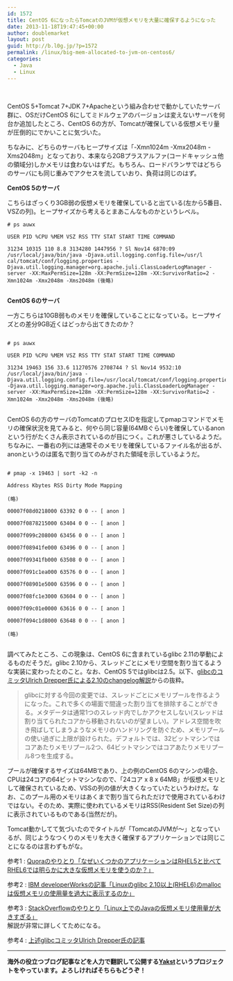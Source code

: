 ```yaml
---
id: 1572
title: CentOS 6になったらTomcatのJVMが仮想メモリを大量に確保するようになった
date: 2013-11-18T19:47:45+00:00
author: doublemarket
layout: post
guid: http://b.l0g.jp/?p=1572
permalink: /linux/big-mem-allocated-to-jvm-on-centos6/
categories:
  - Java
  - Linux
---
```


&nbsp;

CentOS 5+Tomcat 7+JDK 7+Apacheという組み合わせで動かしていたサーバ群に、OSだけCentOS 6にしてミドルウェアのバージョンは変えないサーバを何台か追加したところ、CentOS 6の方が、Tomcatが確保している仮想メモリ量が圧倒的にでかいことに気づいた。

ちなみに、どちらのサーバもヒープサイズは「-Xmn1024m -Xmx2048m -Xms2048m」となっており、本来なら2GBプラスアルファ(コードキャッシュ他の領域分)しかメモリは食わないはずだ。もちろん、ロードバランサではどちらのサーバにも同じ重みでアクセスを流していおり、負荷は同じのはず。

**CentOS 5のサーバ**

こちらはざっくり3GB弱の仮想メモリを確保していると出ている(左から5番目、VSZの列)。ヒープサイズから考えるとまあこんなものかというレベル。

```
# ps auwx
  
USER PID %CPU %MEM VSZ RSS TTY STAT START TIME COMMAND
  
31234 10315 110 8.8 3134280 1447956 ? Sl Nov14 6870:09 /usr/local/java/bin/java -Djava.util.logging.config.file=/usr/l cal/tomcat/conf/logging.properties -Djava.util.logging.manager=org.apache.juli.ClassLoaderLogManager -server -XX:MaxPermSize=128m -XX:PermSize=128m -XX:SurvivorRatio=2 -Xmn1024m -Xmx2048m -Xms2048m (後略)
  
```

**CentOS 6のサーバ**

一方こちらは10GB弱ものメモリを確保していることになっている。ヒープサイズとの差分9GB近くはどっから出てきたのか？

```

# ps auwx
  
USER PID %CPU %MEM VSZ RSS TTY STAT START TIME COMMAND
  
31234 19463 156 33.6 11270576 2708744 ? Sl Nov14 9532:10 /usr/local/java/bin/java -Djava.util.logging.config.file=/usr/local/tomcat/conf/logging.properties -Djava.util.logging.manager=org.apache.juli.ClassLoaderLogManager -server -XX:MaxPermSize=128m -XX:PermSize=128m -XX:SurvivorRatio=2 -Xmn1024m -Xmx2048m -Xms2048m (後略)
  
```

CentOS 6の方のサーバのTomcatのプロセスIDを指定してpmapコマンドでメモリの確保状況を見てみると、何やら同じ容量(64MBぐらい)を確保しているanonという行がたくさん表示されているのが目につく。これが悪さしているようだ。ちなみに、一番右の列には通常そのメモリを確保しているファイル名が出るが、anonというのは匿名で割り当てのみがされた領域を示しているようだ。

```
  
# pmap -x 19463 | sort -k2 -n
  
Address Kbytes RSS Dirty Mode Mapping
  
(略)
  
00007f08d0218000 63392 0 0 -- [ anon ]
  
00007f0878215000 63404 0 0 -- [ anon ]
  
00007f099c208000 63456 0 0 -- [ anon ]
  
00007f08941fe000 63496 0 0 -- [ anon ]
  
00007f09341fb000 63508 0 0 -- [ anon ]
  
00007f091c1ea000 63576 0 0 -- [ anon ]
  
00007f08901e5000 63596 0 0 -- [ anon ]
  
00007f08fc1e3000 63604 0 0 -- [ anon ]
  
00007f09c01e0000 63616 0 0 -- [ anon ]
  
00007f094c1d8000 63648 0 0 -- [ anon ]
  
(略)
  
```
調べてみたところ、この現象は、CentOS 6に含まれているglibc 2.11の挙動によるものだそうだ。glibc 2.10から、スレッドごとにメモリ空間を割り当てるような実装に変わったとのこと。なお、CentOS 5ではglibcは2.5。以下、<a title="glibc 2.10 news" href="http://udrepper.livejournal.com/20948.html" target="_blank">glibcのコミッタUlrich Drepper氏による2.10のchangelog解説</a>からの抜粋。

> glibcに対する今回の変更では、スレッドごとにメモリプールを作るようになった。これで多くの場面で間違った割り当てを排除することができる。メタデータは通常1つのスレッド内でしかアクセスしない(スレッドは割り当てられたコアから移動されないのが望ましい)。アドレス空間を吹き飛ばしてしまうようなメモリのハンドリングを防ぐため、メモリプールの使い過ぎに上限が設けられた。デフォルトでは、32ビットマシンではコアあたりメモリプール2つ、64ビットマシンではコアあたりメモリプール8つを生成する。

プールが確保するサイズは64MBであり、上の例のCentOS 6のマシンの場合、CPUは24コアの64ビットマシンなので、「24コア x 8 x 64MB」が仮想メモリとして確保されているため、VSSの列の値が大きくなっていたというわけだ。なお、このプール用のメモリはあくまで割り当てられただけで使用されているわけではない。そのため、実際に使われているメモリはRSS(Resident Set Size)の列に表示されているものである(当然だが)。

Tomcat動かしてて気づいたのでタイトルが「TomcatのJVMが～」となっているが、同じようなつくりのメモリを大きく確保するアプリケーションでは同じことになるのは言わずもがな。

参考1 : <a href="http://www.quora.com/Why-do-some-applications-use-significantly-more-virtual-memory-on-RHEL-6-compared-to-RHEL-5" target="_blank">Quoraのやりとり「なぜいくつかのアプリケーションはRHEL5と比べてRHEL6では明らかに大きな仮想メモリを使うのか？」</a>

参考2 : <a href="https://www.ibm.com/developerworks/community/blogs/kevgrig/entry/linux_glibc_2_10_rhel_6_malloc_may_show_excessive_virtual_memory_usage?lang=en" target="_blank">IBM developerWorksの記事「Linuxのglibc 2.10以上(RHEL6)のmallocは仮想メモリの使用量を過大に表示するのか」</a>

参考3 : <a href="http://stackoverflow.com/questions/561245/virtual-memory-usage-from-java-under-linux-too-much-memory-used" target="_blank">StackOverflowのやりとり「Linux上でのJavaの仮想メモリ使用量が大きすぎる」</a>  
解説が非常に詳しくてためになる。

参考4 : <a href="http://udrepper.livejournal.com/20948.html" target="_blank">上述glibcコミッタUlrich Drepper氏の記事</a>

* * *

**海外の役立つブログ記事などを人力で翻訳して公開する[Yakst](https://yakst.com/ja)というプロジェクトをやっています。よろしければそちらもどうぞ！**
